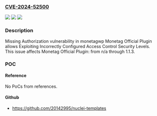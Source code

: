 ### [CVE-2024-52500](https://cve.mitre.org/cgi-bin/cvename.cgi?name=CVE-2024-52500)
![](https://img.shields.io/static/v1?label=Product&message=Monetag%20Official%20Plugin&color=blue)
![](https://img.shields.io/static/v1?label=Version&message=n%2Fa%3C%3D%201.1.3%20&color=brighgreen)
![](https://img.shields.io/static/v1?label=Vulnerability&message=CWE-862%20Missing%20Authorization&color=brighgreen)

### Description

Missing Authorization vulnerability in monetagwp Monetag Official Plugin allows Exploiting Incorrectly Configured Access Control Security Levels. This issue affects Monetag Official Plugin: from n/a through 1.1.3.

### POC

#### Reference
No PoCs from references.

#### Github
- https://github.com/20142995/nuclei-templates

